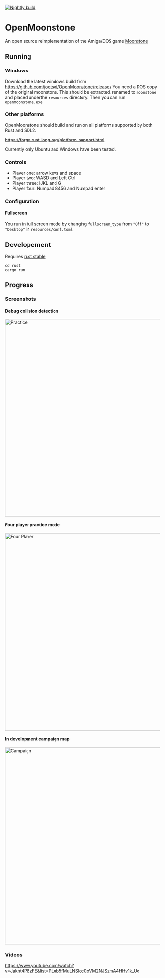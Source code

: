 [![Nightly build](https://github.com/joetsoi/OpenMoonstone/workflows/Nightly%20build/badge.svg)](https://github.com/joetsoi/OpenMoonstone/releases/tag/latest)

# OpenMoonstone
An open source reimplementation of the Amiga/DOS game [Moonstone](https://en.wikipedia.org/wiki/Moonstone:_A_Hard_Days_Knight)

## Running
### Windows
Download the latest windows build from https://github.com/joetsoi/OpenMoonstone/releases
You need a DOS copy of the original moonstone. This should be extracted, renamed to 
`moonstone` and placed underthe `resources` directory. Then you can run `openmoonstone.exe`

### Other platforms
OpenMoonstone should build and run on all platforms supported by both Rust and SDL2.

https://forge.rust-lang.org/platform-support.html

Currently only Ubuntu and Windows have been tested.

### Controls
* Player one: arrow keys and space
* Player two: WASD and Left Ctrl
* Player three: IJKL and G
* Player four: Numpad 8456 and Numpad enter

### Configuration
#### Fullscreen
You run in full screen mode by changing `fullscreen_type` from `"Off"` to `"Desktop"` in `resources/conf.toml`

##  Developement
Requires [rust stable](https://www.rust-lang.org/tools/install)
```
cd rust
cargo run
```
## Progress
### Screenshots
#### Debug collision detection
<img src="https://raw.githubusercontent.com/wiki/joetsoi/OpenMoonstone/screenshots/practice.png" alt="Practice" width="640"/>

#### Four player practice mode
<img src="https://raw.githubusercontent.com/wiki/joetsoi/OpenMoonstone/screenshots/four_player.png" alt="Four Player" width="640"/>

#### In development campaign map
<img src="https://raw.githubusercontent.com/wiki/joetsoi/OpenMoonstone/screenshots/map.png" alt="Campaign" width="640"/>

### Videos
https://www.youtube.com/watch?v=Jakht4PBzFE&list=PLub5fMuLNSIoc0oVM2NJSzmA4HHv1k_Ue
